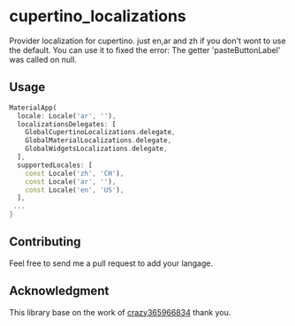 # cupertino_localizations

Provider localization for cupertino. just en,ar and zh 
if you don't wont to use the default.
You can use it to fixed the error: The getter 'pasteButtonLabel' was called on null.

## Usage
```dart
MaterialApp(
  locale: Locale('ar', ''),
  localizationsDelegates: [
    GlobalCupertinoLocalizations.delegate,
    GlobalMaterialLocalizations.delegate,
    GlobalWidgetsLocalizations.delegate,
  ],
  supportedLocales: [
    const Locale('zh', 'CH'),
    const Locale('ar', ''),
    const Locale('en', 'US'),
  ],
 ...
}
```
## Contributing
Feel free to send me a pull request to add your langage.

## Acknowledgment
This library base on the work of [crazy365966834](https://github.com/crazy365966834/flutter_cupertino_localizations/) thank you.